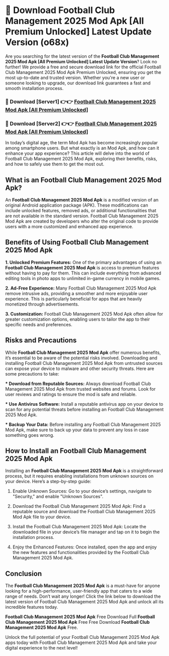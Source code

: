 # 🤖 Download Football Club Management 2025 Mod Apk [All Premium Unlocked] Latest Update Version (o68x)

Are you searching for the latest version of the <strong>Football Club Management 2025 Mod Apk [All Premium Unlocked] Latest Update Version</strong>? Look no further! We provide a free and secure download link for the official Football Club Management 2025 Mod Apk Premium Unlocked, ensuring you get the most up-to-date and trusted version. Whether you're a new user or someone looking to upgrade, our download link guarantees a fast and smooth installation process.


<h3>📌 Download [Server1] 👉👉 <a href="https://hapymods.com?title=Football+Club+Management+2025+Mod+Apk&ref=3B1">Football Club Management 2025 Mod Apk [All Premium Unlocked]</a></h3>

<h3>📌 Download [Server2] 👉👉 <a href="https://hapymods.com?title=Football+Club+Management+2025+Mod+Apk&ref=3B1">Football Club Management 2025 Mod Apk [All Premium Unlocked]</a></h3>


In today’s digital age, the term Mod Apk has become increasingly popular among smartphone users. But what exactly is an Mod Apk, and how can it enhance your app experience? This article will delve into the world of Football Club Management 2025 Mod Apk, exploring their benefits, risks, and how to safely use them to get the most out.


<h2>What is an Football Club Management 2025 Mod Apk?</h2>

An <strong>Football Club Management 2025 Mod Apk</strong> is a modified version of an original Android application package (APK). These modifications can include unlocked features, removed ads, or additional functionalities that are not available in the standard version. Football Club Management 2025 Mod Apk are created by developers who alter the original code to provide users with a more customized and enhanced app experience.


<h2>Benefits of Using Football Club Management 2025 Mod Apk</h2>

<strong> 1. Unlocked Premium Features:</strong> One of the primary advantages of using an <strong>Football Club Management 2025 Mod Apk</strong> is access to premium features without having to pay for them. This can include everything from advanced editing tools in photo apps to unlimited in-game currency in mobile games.

<strong> 2. Ad-Free Experience:</strong> Many Football Club Management 2025 Mod Apk remove intrusive ads, providing a smoother and more enjoyable user experience. This is particularly beneficial for apps that are heavily monetized through advertisements.

<strong> 3. Customization:</strong> Football Club Management 2025 Mod Apk often allow for greater customization options, enabling users to tailor the app to their specific needs and preferences.


<h2>Risks and Precautions</h2>

While <strong>Football Club Management 2025 Mod Apk</strong> offer numerous benefits, it’s essential to be aware of the potential risks involved. Downloading and installing Football Club Management 2025 Mod Apk from untrusted sources can expose your device to malware and other security threats. Here are some precautions to take:

<strong> * Download from Reputable Sources:</strong> Always download Football Club Management 2025 Mod Apk from trusted websites and forums. Look for user reviews and ratings to ensure the mod is safe and reliable.

<strong> * Use Antivirus Software:</strong> Install a reputable antivirus app on your device to scan for any potential threats before installing an Football Club Management 2025 Mod Apk.

<strong> * Backup Your Data:</strong> Before installing any Football Club Management 2025 Mod Apk, make sure to back up your data to prevent any loss in case something goes wrong.


<h2>How to Install an Football Club Management 2025 Mod Apk</h2>

Installing an <strong>Football Club Management 2025 Mod Apk</strong> is a straightforward process, but it requires enabling installations from unknown sources on your device. Here’s a step-by-step guide:

 1. Enable Unknown Sources: Go to your device’s settings, navigate to "Security," and enable "Unknown Sources".

 2. Download the Football Club Management 2025 Mod Apk: Find a reputable source and download the Football Club Management 2025 Mod Apk file to your device.

 3. Install the Football Club Management 2025 Mod Apk: Locate the downloaded file in your device’s file manager and tap on it to begin the installation process.

 4. Enjoy the Enhanced Features: Once installed, open the app and enjoy the new features and functionalities provided by the Football Club Management 2025 Mod Apk.


<h2><strong>Conclusion</strong></h2>

The <strong>Football Club Management 2025 Mod Apk</strong> is a must-have for anyone looking for a high-performance, user-friendly app that caters to a wide range of needs. Don’t wait any longer! Click the link below to download the latest version of Football Club Management 2025 Mod Apk and unlock all its incredible features today.

<strong>Football Club Management 2025 Mod Apk</strong> Free Download Full <strong>Football Club Management 2025 Mod Apk</strong> Free Free Download <strong>Football Club Management 2025 Mod Apk</strong> Free.

Unlock the full potential of your Football Club Management 2025 Mod Apk apps today with Football Club Management 2025 Mod Apk and take your digital experience to the next level!